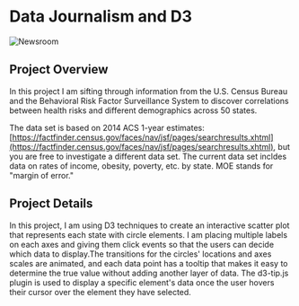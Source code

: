 # Data Journalism and D3

![Newsroom](https://media0.giphy.com/media/l2SpYYAOqmCFlwULe/giphy.gif?cid=3640f6095bdf9d0c5756722e412a081b)

## Project Overview

In this project I am sifting through information from the U.S. Census Bureau and the Behavioral Risk Factor Surveillance System to discover correlations between health risks and different demographics across 50 states. 

The data set is based on 2014 ACS 1-year estimates: [https://factfinder.census.gov/faces/nav/jsf/pages/searchresults.xhtml](https://factfinder.census.gov/faces/nav/jsf/pages/searchresults.xhtml), but you are free to investigate a different data set. The current data set incldes data on rates of income, obesity, poverty, etc. by state. MOE stands for "margin of error."

## Project Details

In this project, I am using  D3 techniques to create an interactive scatter plot that represents each state with circle elements. I am placing multiple labels on each axes and giving them click events so that the users can decide which data to display.The transitions for the circles' locations and axes scales are animated, and each data point has a tooltip that makes it easy to determine the true value without adding another layer of data. The d3-tip.js plugin is used to display a specific element's data once the user hovers their cursor over the element they have selected. 


